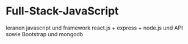 # Full-Stack-JavaScript
leranen javascript und framework react.js + express + node.js und API  sowie Bootstrap und mongodb 
